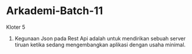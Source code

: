 # Arkademi-Batch-11
Kloter 5


1. Kegunaan Json pada Rest Api adalah untuk mendirikan sebuah server tiruan ketika sedang mengembangkan aplikasi dengan usaha minimal.
